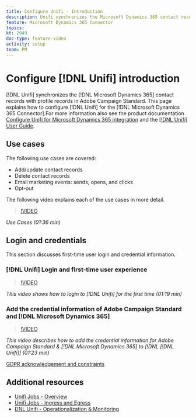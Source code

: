 ```yaml
---
title: Configure Unifi - Introduction
description: Unifi synchronizes the Microsoft Dynamics 365 contact records with profile records in Adobe Campaign Standard. 
feature: Microsoft Dynamics 365 Connector   
topics: 
kt: 2949
doc-type: feature-video
activity: setup
team: PM
---
```


# Configure [!DNL Unifi] introduction

[!DNL Unifi] synchronizes the [!DNL Microsoft Dynamics 365] contact records with profile records in Adobe Campaign Standard. This page explains how to configure [!DNL Unifi] for the [!DNL Microsoft Dynamics 365 Connector].For more information also see the product documentation [Configure Unifi for Microsoft Dynamics 365 integration](https://helpx.adobe.com/content/help/en/campaign/kb/unifi-configuration.html) and the [[!DNL Unifi] User Guide](https://drive.google.com/drive/folders/16seHF45e6bFxHX15zWLqFLEXymCuA_wn).

## Use cases

The following use cases are covered:

* Add/update contact records
* Delete contact records
* Email marketing events: sends, opens, and clicks
* Opt-out

The following video explains each of the use cases in more detail.

>[!VIDEO](https://video.tv.adobe.com/v/27394?quality=12)

*Use Cases (01:36 min)*

## Login and credentials

This section discusses first-time user login and credential information.

### [!DNL Unifi] Login and first-time user experience

>[!VIDEO](https://video.tv.adobe.com/v/27393?quality=12)

*This video shows how to login to [!DNL Unifi] for the first time (01:19 min)*

### Add the credential information of Adobe Campaign Standard and [!DNL Microsoft Dynamics 365]

>[!VIDEO](https://video.tv.adobe.com/v/27395?quality=12)

*This video describes how to add the credential information for Adobe Campaign Standard & [!DNL Microsoft Dynamics 365] to [!DNL [!DNL Unifi]] (01:23 min)*

[GDPR acknowledgement and constraints](https://helpx.adobe.com/content/help/en/campaign/kb/acs-ms-dynamics.html#Notices)

## Additional resources

* [Unifi Jobs - Overview](/help/integrating/microsoft-dynamics-365-connector/configure-unifi-jobs-overview.md)
* [Unifi Jobs - Ingress and Egress](/help/integrating/microsoft-dynamics-365-connector/configure-unifi-jobs-ingress-egress.md)
* [DNL Unifi - Operationalization & Monitoring](/help/integrating/microsoft-dynamics-365-connector/configure-unifi-operalization-and-monitoring.md)
  